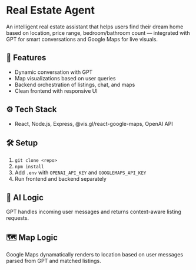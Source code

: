 # Real Estate Agent

An intelligent real estate assistant that helps users find their dream home based on location, price range, bedroom/bathroom count — integrated with GPT for smart conversations and Google Maps for live visuals.

## 🚀 Features
- Dynamic conversation with GPT
- Map visualizations based on user queries
- Backend orchestration of listings, chat, and maps
- Clean frontend with responsive UI

## ⚙️ Tech Stack
- React, Node.js, Express, @vis.gl/react-google-maps, OpenAI API

## 🛠️ Setup
1. `git clone <repo>`
2. `npm install`
3. Add `.env` with `OPENAI_API_KEY` and `GOOGLEMAPS_API_KEY`
4. Run frontend and backend separately

## 🤖 AI Logic
GPT handles incoming user messages and returns context-aware listing requests.

## 🗺️ Map Logic
Google Maps dynamatically renders to location based on user messages parsed from GPT and matched listings.

